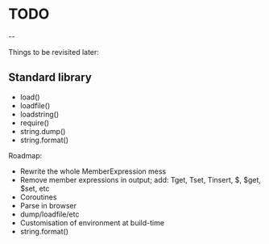 # TODO
--

Things to be revisited later:

## Standard library

- load()
- loadfile()
- loadstring()
- require()
- string.dump()
- string.format()



Roadmap:

- Rewrite the whole MemberExpression mess
- Remove member expressions in output; add: Tget, Tset, Tinsert, $, $get, $set, etc
- Coroutines
- Parse in browser
- dump/loadfile/etc
- Customisation of environment at build-time
- string.format()
